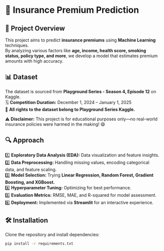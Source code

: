 # 🚀 Insurance Premium Prediction  

## 📌 Project Overview  
This project aims to predict **insurance premiums** using **Machine Learning** techniques.  
By analyzing various factors like **age, income, health score, smoking status, policy type, and more**, we develop a model that estimates premium amounts with high accuracy.  

## 📊 Dataset  
The dataset is sourced from **Playground Series - Season 4, Episode 12** on Kaggle.  
🗓️ **Competition Duration:** December 1, 2024 – January 1, 2025  
🔗 **All rights to the dataset belong to Playground Series Kaggle.**  

⚠️ **Disclaimer:** This project is for educational purposes only—no real-world insurance policies were harmed in the making! 😄  

## 🔍 Approach  
1️⃣ **Exploratory Data Analysis (EDA):** Data visualization and feature insights.  
2️⃣ **Data Preprocessing:** Handling missing values, encoding categorical data, and feature scaling.  
3️⃣ **Model Selection:** Trying **Linear Regression, Random Forest, Gradient Boosting, and XGBoost.**  
4️⃣ **Hyperparameter Tuning:** Optimizing for best performance.  
5️⃣ **Evaluation Metrics:** RMSE, MAE, and R-squared for model assessment.  
6️⃣ **Deployment:** Implemented via **Streamlit** for an interactive experience.  

## 🛠️ Installation  
Clone the repository and install dependencies:  
```sh
pip install -r requirements.txt

